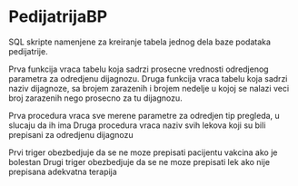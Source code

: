 # PedijatrijaBP
SQL skripte namenjene za kreiranje tabela jednog dela baze podataka pedijatrije.

Prva funkcija vraca tabelu koja sadrzi prosecne vrednosti odredjenog parametra za odredjenu dijagnozu.
Druga funkcija vraca tabelu koja sadrzi naziv dijagnoze, sa brojem zarazenih i brojem nedelje u kojoj se nalazi veci broj zarazenih nego prosecno za tu dijagnozu.

Prva procedura vraca sve merene parametre za odredjen tip pregleda, u slucaju da ih ima
Druga procedura vraca naziv svih lekova koji su bili prepisani za odredjenu dijagnozu

Prvi triger obezbedjuje da se ne moze prepisati pacijentu vakcina ako je bolestan
Drugi triger obezbedjuje da se ne moze prepisati lek ako nije prepisana adekvatna terapija
